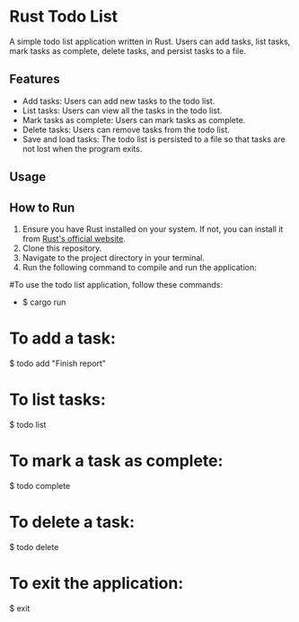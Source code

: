 # Rust Todo List

A simple todo list application written in Rust. Users can add tasks, list tasks, mark tasks as complete, delete tasks, and persist tasks to a file.

## Features

- Add tasks: Users can add new tasks to the todo list.
- List tasks: Users can view all the tasks in the todo list.
- Mark tasks as complete: Users can mark tasks as complete.
- Delete tasks: Users can remove tasks from the todo list.
- Save and load tasks: The todo list is persisted to a file so that tasks are not lost when the program exits.

## Usage

## How to Run

1. Ensure you have Rust installed on your system. If not, you can install it from [Rust's official website](https://www.rust-lang.org/).
2. Clone this repository.
3. Navigate to the project directory in your terminal.
4. Run the following command to compile and run the application:

#To use the todo list application, follow these commands:
- $ cargo run
  
# To add a task:
$ todo add "Finish report"

# To list tasks:
$ todo list

# To mark a task as complete:
$ todo complete <Task index>

# To delete a task:
$ todo delete <Task index>

# To exit the application:
$ exit

